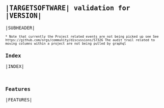 <html lang="en">
<head>
    <meta charset="UTF-8">
    <meta name="viewport" content="width=device-width, initial-scale=1.0">
    <title>Document</title>
    <link href="https://fonts.googleapis.com/icon?family=Material+Icons" rel="stylesheet">
</head>
<body>

<style>

    * {
        font-family: monospace, Courier;
        word-break: keep-all;
        table-layout: fixed;
    }

    table {
        border-collapse: collapse;
    }

    th, td {
        /* border: dashed grey 1px; */
        padding: 0.5rem 1rem;
    }

    tr:not(:last-child) td:nth-child(4) li::marker {
            color: black;
            font-size: 2rem;
            content: '✔';
        }

    .feature-body > *, .js-file-line {
        font-size: 12px;
    }

    .spec-script > * {
        font-size: 14px;        
        font-family: Arial, Helvetica, sans-serif;
    }

    .comments {
        font-size: 12px;
    }

    .comment {
        padding-bottom: 0.2rem;
    }

    .comment-edit {
        font-size: 11px;        
    }

    .timeline {
        font-size: 11px;
    }

    .index-good {
        font-size: 12px;
    }

    .index-errors {
        font-size: 11px;
    }

    .sub-header {
        font-size: 10px;
    }

</style>

## |TARGETSOFTWARE| validation for |VERSION|

|SUBHEADER|

<div class="sub-header">
* Note that currently the Project related events are not being picked up see
    See https://github.com/orgs/community/discussions/57326
    The audit trail related to moving columns within a project are not being pulled by graphql
</div>

### Index

|INDEX|

<br/>

### Features

|FEATURES|



</body>
</html>